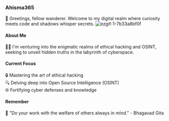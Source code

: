 ### Ahisma365

👋 Greetings, fellow wanderer. Welcome to my digital realm where curiosity meets code and shadows whisper secrets.
![ezgif-1-7b33a8bf0f](https://github.com/Ahisma365/Ahisma365/assets/174304318/01916c00-d953-4c64-96bd-9b1b9db4cc51)

#### About Me
🕵️‍♂️ I'm venturing into the enigmatic realms of ethical hacking and OSINT, seeking to unveil hidden truths in the labyrinth of cyberspace.


#### Current Focus
🔒 Mastering the art of ethical hacking  
🔍 Delving deep into Open Source Intelligence (OSINT)  
🌐 Fortifying cyber defenses and knowledge  

#### Remember
🔑 "Do your work with the welfare of others always in mind." - Bhagavad Gita
